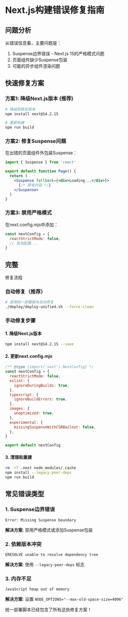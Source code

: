 # Next.js构建错误修复指南

## 问题分析
从错误信息看，主要问题是：
1. Suspense边界错误 - Next.js 15的严格模式问题
2. 页面组件缺少Suspense包装
3. 可能的异步组件渲染问题

## 快速修复方案

### 方案1: 降级Next.js版本 (推荐)
```bash
# 降级到稳定版本
npm install next@14.2.15

# 重新构建
npm run build
```

### 方案2: 修复Suspense问题
在出错的页面组件外包装Suspense：

```jsx
import { Suspense } from 'react'

export default function Page() {
  return (
    <Suspense fallback={<div>Loading...</div>}>
      {/* 原有内容 */}
    </Suspense>
  )
}
```

### 方案3: 禁用严格模式
在next.config.mjs中添加：
```javascript
const nextConfig = {
  reactStrictMode: false,
  // 其他配置...
}
```
## 完整
修复流程

### 自动修复（推荐）
```bash
# 使用统一部署脚本自动修复
./deploy/deploy-unified.sh --force-clean
```

### 手动修复步骤

#### 1. 降级Next.js版本
```bash
npm install next@14.2.15 --save
```

#### 2. 更新next.config.mjs
```javascript
/** @type {import('next').NextConfig} */
const nextConfig = {
  reactStrictMode: false,
  eslint: {
    ignoreDuringBuilds: true,
  },
  typescript: {
    ignoreBuildErrors: true,
  },
  images: {
    unoptimized: true,
  },
  experimental: {
    missingSuspenseWithCSRBailout: false,
  },
}

export default nextConfig
```

#### 3. 清理和重建
```bash
rm -rf .next node_modules/.cache
npm install --legacy-peer-deps
npm run build
```

## 常见错误类型

### 1. Suspense边界错误
```
Error: Missing Suspense boundary
```
**解决方案**: 禁用严格模式或添加Suspense包装

### 2. 依赖版本冲突
```
ERESOLVE unable to resolve dependency tree
```
**解决方案**: 使用 `--legacy-peer-deps` 标志

### 3. 内存不足
```
JavaScript heap out of memory
```
**解决方案**: 设置 `NODE_OPTIONS="--max-old-space-size=4096"`

统一部署脚本已经包含了所有这些修复方案！